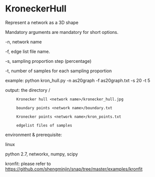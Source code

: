 # KroneckerHull

 Represent a network as a 3D shape

 Mandatory arguments are mandatory for short options.

  -n, network name

  -f, edge list file name.

  -s, sampling proportion step (percentage)

  -t, number of samples for each sampling proportion 

 example: python kron_hull.py -n as20graph -f as20graph.txt -s 20 -t 5

 output: the directory <network name>/

         Kronecker hull <network name>/kronecker_hull.jpg

         boundary points <network name>/boundary.txt

         Kronecker points <network name>/kron_points.txt

         edgelist files of samples 

 environment & prerequisite:

 linux

 python 2.7, networkx, numpy, scipy

 kronfit: please refer to https://github.com/shengminjin/snap/tree/master/examples/kronfit

